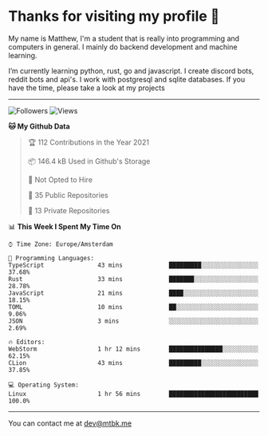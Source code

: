 # Thanks for visiting my profile 👋
My name is Matthew, I'm a student that is really into programming and computers in general. I mainly do backend development and machine learning.

I’m currently learning python, rust, go and javascript. I create discord bots, reddit bots and api's. I work with postgresql and sqlite databases. If you have the time, please take a look at my projects

---
![Followers](https://img.shields.io/github/followers/DankDumpster?style=social)
![Views](https://komarev.com/ghpvc/?username=DankDumpster&style=flat-square&color=green)
<!--START_SECTION:waka-->
**🐱 My Github Data** 

> 🏆 112 Contributions in the Year 2021
 > 
> 📦 146.4 kB Used in Github's Storage 
 > 
> 🚫 Not Opted to Hire
 > 
> 📜 35 Public Repositories 
 > 
> 🔑 13 Private Repositories  
 > 
📊 **This Week I Spent My Time On** 

```text
⌚︎ Time Zone: Europe/Amsterdam

💬 Programming Languages: 
TypeScript               43 mins             █████████░░░░░░░░░░░░░░░░   37.68% 
Rust                     33 mins             ███████░░░░░░░░░░░░░░░░░░   28.78% 
JavaScript               21 mins             ████░░░░░░░░░░░░░░░░░░░░░   18.15% 
TOML                     10 mins             ██░░░░░░░░░░░░░░░░░░░░░░░   9.06% 
JSON                     3 mins              ░░░░░░░░░░░░░░░░░░░░░░░░░   2.69%

🔥 Editors: 
WebStorm                 1 hr 12 mins        ███████████████░░░░░░░░░░   62.15% 
CLion                    43 mins             █████████░░░░░░░░░░░░░░░░   37.85%

💻 Operating System: 
Linux                    1 hr 56 mins        █████████████████████████   100.0%

```


<!--END_SECTION:waka-->
-------

You can contact me at dev@mtbk.me
